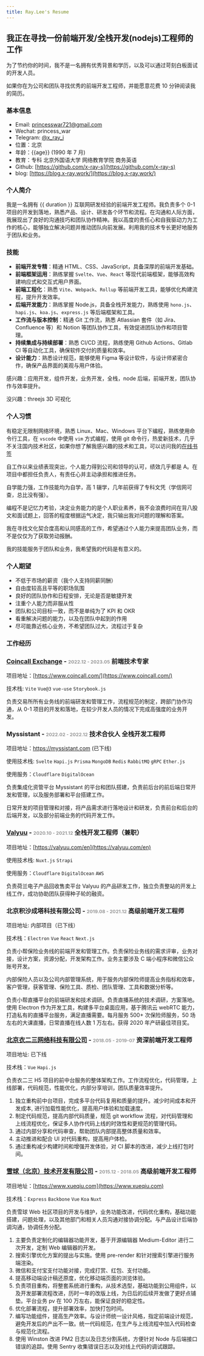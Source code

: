 ```yaml
---
title: Ray.Lee's Resume
---
```


<script>
  const date = new Date()
  const year = date.getFullYear()
const age = year - 1990
const duration = year - 2013
export default {
  data () {
    return {
      age,
      duration
    }
  },
}
</script>

<style>
h3 small {
  font-size: 0.75em;
  color: #999;
}
</style>

## 我正在寻找一份前端开发/全栈开发(nodejs)工程师的工作

为了节约你的时间，我不是一名拥有优秀背景和学历，以及可以通过苛刻白板面试的开发人员。

如果你在为公司和团队寻找优秀的前端开发工程师，并能愿意花费 10 分钟阅读我的简历。

### 基本信息

- Email: [princesswar721@gmail.com](mailto:princesswar721@gmail.com)
- Wechat: princess_war
- Telegram: [@x_ray_i](https://t.me/x_ray_i)
- 位置：北京
- 年龄：{{age}} (1990 年 7 月)
- 教育：专科 北京外国语大学 网络教育学院 商务英语
- Github: [https://github.com/x-ray-s](https://github.com/x-ray-s)
- blog: [https://blog.x-ray.work/](https://blog.x-ray.work/)

### 个人简介

我是一名拥有 {{ duration }} 互联网研发经验的前端开发工程师。我负责多个 0-1 项目的开发到落地，熟悉产品、设计、研发各个环节和流程。在沟通和人际方面，我展现出了良好的沟通技巧和团队协作精神。我以高度的责任心和自我驱动力为工作的核心，能够独立解决问题并推动团队向前发展。利用我的技术专长更好地服务于团队和业务。

### 技能

- **前端开发专精**：精通 HTML、CSS、JavaScript，具备深厚的前端开发基础。
- **前端框架运用**：熟练掌握 `Svelte`、`Vue`、`React` 等现代前端框架，能够高效构建响应式和交互式用户界面。
- **前端工程化**：熟悉 `Vite`、`Webpack`、`Rollup` 等前端开发工具，能够优化构建流程，提升开发效率。
- **后端开发能力**：熟练掌握 Node.js，具备全栈开发能力，熟练使用 `hono.js`、`hapi.js`、`koa.js`、`express.js` 等后端框架和工具。
- **工作流与版本控制**：精通 Git 工作流，熟悉 Atlassian 套件（如 Jira、Confluence 等）和 Notion 等团队协作工具，有效促进团队协作和项目管理。
- **持续集成与持续部署**：熟悉 CI/CD 流程，熟练使用 Github Actions、Gitlab CI 等自动化工具，确保软件交付的质量和效率。
- **设计能力**：熟悉设计规范，能够使用 Figma 等设计软件，与设计师紧密合作，确保产品界面的美观与用户体验。

感兴趣：应用开发，组件开发，业务开发，全栈，node 后端，前端开发，团队协作与效率提升。

没兴趣：threejs 3D 可视化

### 个人习惯

有稳定无限制网络环境，熟悉 Linux、Mac、Windows 平台下编程，熟练使用命令行工具，在 `vscode` 中使用 `vim` 方式编程，使用 git 命令行，热爱新技术，几乎不关注国内技术社区，如果你想了解我感兴趣的技术和工具，可以访问我的[在线书签](https://x-ray-s.github.io/bookmark-parser/bookmark-export)

自工作以来业绩表现突出，个人能力得到公司和领导的认可，绩效几乎都是 A。在项目中都担任负责人，有责任心并主动承担和推进任务。

自学能力强，工作技能均为自学，高 1 辍学，几年前获得了专科文凭（学信网可查，总比没有强）。

编程不是记忆力考验，决定业务能力的是个人职业素养，我不会浪费时间在背八股文和面试题上，回答的程度根据运气决定，我只输出我对问题的理解和答案。

我在寻找文化契合度高和认同感高的工作，希望通过个人能力来提高团队业务，而不是仅仅为了获取劳动报酬。

我的技能服务于团队和业务，我希望我的代码是有意义的。

### 个人期望

- 不低于市场的薪资（我个人支持同薪同酬）
- 自由度较高且平等的职场氛围
- 良好的团队协作和日程安排，无论是否是敏捷开发
- 注重个人能力而非服从性
- 团队和公司目标一致，而不是单纯为了 KPI 和 OKR
- 看重解决问题的能力，以及在团队中起到的作用
- 尽可能靠近核心业务，不希望团队过大，流程过于复杂

### 工作经历

<h3><a target="_blank" href="https://www.linkedin.com/company/coincall-exchange/">Coincall Exchange</a> - <small>2022.12 - 2023.05</small> 前端技术专家</h3>

项目地址：[https://www.coincall.com/](https://www.coincall.com/)

技术栈: `Vite` `Vue@3` `vue-use` `Storybook.js`

负责交易所所有业务线的前端研发和管理工作，流程规范的制定，跨部门协作沟通，从 0-1 项目的开发和落地，在较少开发人员的情况下完成高强度的业务开发。

<h3>Myssistant - <small>2022.02 - 2022.12</small> 技术合伙人 全栈开发工程师</h3>

项目地址：https://myssistant.com (已下线)

使用技术栈: `Svelte` `Hapi.js` `Prisma` `MongoDB` `Redis` `RabbitMQ` `gRPC` `Ether.js`

使用服务：`Cloudflare` `DigitalOcean`

负责集成化资管平台 Myssistant 的平台和团队搭建，负责前后台的前后端日常开发和管理，以及服务部署和平台搭建工作。

日常开发的项目管理和对接，将产品需求进行落地设计和研发，负责前台和后台的后端开发，以及部分前端业务的代码开发工作。

<h3><a target="_blank" href="https://www.linkedin.com/company/valyuu/">Valyuu</a> - <small>2020.10 - 2021.12</small> 全栈开发工程师（兼职）</h3>

项目地址：[https://valyuu.com/en](https://valyuu.com/en)

使用技术栈: `Nuxt.js` `Strapi`

使用服务：`Cloudflare` `DigitalOcean` `AWS`

负责荷兰电子产品回收售卖平台 Valyuu 的产品研发工作，独立负责整站的开发上线工作，成功协助团队获得种子轮的融资。

<h3>北京积沙成塔科技有限公司 - <small>2019.08 - 2021.12</small> 高级前端开发工程师</h3>

项目地址: 内部项目（已下线）

技术栈：`Electron` `Vue` `React` `Next.js`

负责小帮保险业务线的前端开发和管理工作。负责保险业务线的需求评审，业务对接，设计方案，资源分配，开发架构工作。业务主要涉及 C 端小程序和微信公众账号开发。

内部保险人员以及公司内部管理系统，用于服务内部保险师提高业务指标和效率，客户管理，获客管理、保险工具、质检、团队管理、工具和数据分析等。

负责小帮直播平台的前端研发和技术调研。负责直播系统的技术调研，方案落地。使用 Electron 作为开发工具，构建多平台桌面应用，基于腾讯云 webRTC 能力，打造私有的直播平台服务，满足直播需要。每月服务 500+ 次保险师服务，50 场左右的大课直播，日常直播在线人数 1 万左右。获得 2020 年产研最佳项目奖。

<h3><a target="_blank" href="https://www.linkedin.com/company/%E8%A1%A3%E4%BA%8C%E4%B8%89/">北京衣二三网络科技有限公司</a> - <small>2018.05 - 2019-07</small> 资深前端开发工程师 </h3>

项目地址: 已下线

技术栈：`Vue` `Hapi.js`

负责衣二三 H5 项目的前中台服务的整体架构工作。工作流程优化，代码管理，上线部署，代码规范，性能优化，内部分享培训，团队质量效率提升。

1. 独立重构前中台项目，完成多平台代码复用和质量的提升。减少时间成本和开发成本, 进行加载性能优化，提高用户体验和加载速度。
2. 制定代码规范，提高内部代码质量，规范 git workflow 流程，对代码管理和上线流程优化，保证多人协作代码上线的时效性和更规范的管理代码。
3. 通过内部分享和代码审查，帮助团队内部提高整体质量和效率。
4. 主动推进和配合 UI 对代码重构，提高用户体检。
5. 通过重构减少构建时间和增强开发体验，对 CI 脚本的改进，减少上线打包时间。

<h3><a target="_blank" href="https://www.linkedin.com/company/snowball-finance-ltd./">雪球（北京）技术开发有限公司</a> - <small>2015.12 - 2018.05</small> 高级前端开发工程师</h3>

项目地址：[https://www.xueqiu.com](https://www.xueqiu.com)

技术栈：`Express` `Backbone` `Vue` `Koa` `Nuxt`

负责雪球 Web 社区项目的开发与维护，业务功能改进，代码优化重构，基础功能搭建，问题处理，以及其他部门和相关人员沟通对接协调分配。与产品设计后端协调沟通，协调任务分配。

1. 主要负责定制化的编辑器功能开发，基于开源编辑器 Medium-Editor 进行二次开发，定制 Web 编辑器的开发。
2. 搜索引擎优化方案的提出与实施。使用 pre-render 和针对搜索引擎进行服务端渲染。
3. 微信和支付宝支付功能对接，完成打赏、红包、支付功能。
4. 提高移动端设计稿还原度，优化移动端页面的浏览体验。
5. 负责项目重构，将整套系统进行重构，从技术选型，基础功能到公用组件，以及开发部署流程改进，历时一年的改版上线，为日后的后续开发做了更好点铺垫。平台业务 pv 在 100 万左右，能保证良好的稳定性。
6. 优化部署流程，提升部署效率，加快打包时间。
7. 编写功能组件，提高生产效率。与设计师统一设计风格，指定前端设计规范，避免开发后的产出不一致。统一代码规范，在生产与上线流程中加入代码检查与规范化流程。
8. 使用 Winston 改进 PM2 日志以及日志分割系统，方便针对 Node 与后端接口错误的追踪。使用 Sentry 收集错误日志以及对线上代码的调试跟踪。
